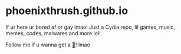 # phoenixthrush.github.io
If ur here ur bored af or gay lmao!
Just a Cydia repo, lil games, music, memes, codes, malwares and more lol!

Follow me if u wanna get a <a href="https://instagram.com/phoenixthrush">:cookie:</a>! lmao

